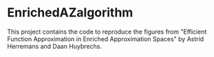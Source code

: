 # EnrichedAZalgorithm

This project contains the code to reproduce the figures from "Efficient Function Approximation in Enriched Approximation Spaces" by Astrid Herremans and Daan Huybrechs.